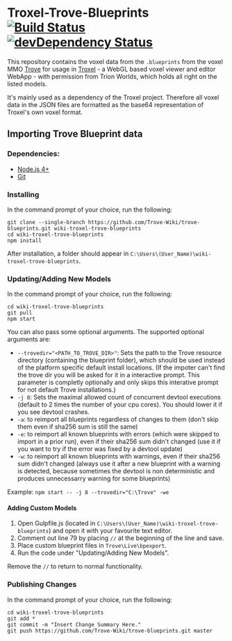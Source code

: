 # Troxel-Trove-Blueprints [![Build Status](https://travis-ci.org/troxeljs/trove-blueprints.svg)](https://travis-ci.org/troxeljs/trove-blueprints) [![devDependency Status](https://david-dm.org/troxeljs/trove-blueprints/dev-status.svg)](https://david-dm.org/troxeljs/trove-blueprints#info=devDependencies)

This repository contains the voxel data from the `.blueprints` from the voxel MMO [Trove](http://www.trionworlds.com/Trove/) for usage in [Troxel](https://github.com/troxeljs) - a WebGL based voxel viewer and editor WebApp - with permission from Trion Worlds, which holds all right on the listed models.

It's mainly used as a dependency of the Troxel project. Therefore all voxel data in the JSON files are formatted as the base64 representation of Troxel's own voxel format.

## Importing Trove Blueprint data
### Dependencies:
* [Node.js 4+](https://nodejs.org/)
* [Git](https://git-scm.com/downloads)

### Installing
In the command prompt of your choice, run the following:
```
git clone --single-branch https://github.com/Trove-Wiki/trove-blueprints.git wiki-troxel-trove-blueprints
cd wiki-troxel-trove-blueprints
npm install
```
After installation, a folder should appear in `C:\Users\(User_Name)\wiki-troxel-trove-blueprints`.

### Updating/Adding New Models
In the command prompt of your choice, run the following:
```
cd wiki-troxel-trove-blueprints
git pull
npm start
```
You can also pass some optional arguments. The supported optional arguments are:

* `--trovedir="<PATH_TO_TROVE_DIR>"`: Sets the path to the Trove resource directory (containing the blueprint folder), which should be used instead of the platform specific default install locations. (If the impoter can't find the trove dir you will be asked for it in a interactive prompt. This parameter is completly optionally and only skips this interative prompt for not default Trove installations.)
* `-j 8`: Sets the maximal allowed count of concurrent devtool executions (default to 2 times the number of your cpu cores). You should lower it if you see devtool crashes.
* `-a`: to reimport all blueprints regardless of changes to them (don't skip them even if sha256 sum is still the same)
* `-e`: to reimport all known blueprints with errors (which were skipped to import in a prior run), even if their sha256 sum didn't changed (use it if you want to try if the error was fixed by a devtool update)
* `-w`: to reimport all known blueprints with warnings, even if their sha256 sum didn't changed (always use it after a new blueprint with a warning is detected, because sometimes the devtool is non deterministic and produces unnecessarry warning for some blueprints)

Example: `npm start -- -j 8 --trovedir="C:\Trove" -we`

#### Adding Custom Models
1. Open Gulpfile.js (located in `C:\Users\(User_Name)\wiki-troxel-trove-blueprints`) and open it with your favourite text editor.
2. Comment out line 79 by placing `//` at the beginning of the line and save.
3. Place custom blueprint files in `Trove\Live\bpexport`.
4. Run the code under "Updating/Adding New Models".

Remove the `//` to return to normal functionality.

### Publishing Changes
In the command prompt of your choice, run the following:
```
cd wiki-troxel-trove-blueprints
git add *
git commit -m "Insert Change Summary Here."
git push https://github.com/Trove-Wiki/trove-blueprints.git master
```
